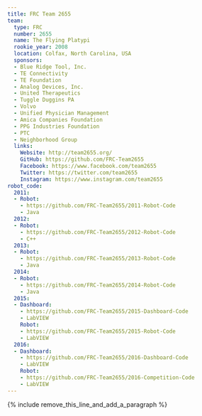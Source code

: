 ```yaml
---
title: FRC Team 2655
team:
  type: FRC
  number: 2655
  name: The Flying Platypi
  rookie_year: 2008
  location: Colfax, North Carolina, USA
  sponsors:
  - Blue Ridge Tool, Inc.
  - TE Connectivity
  - TE Foundation
  - Analog Devices, Inc.
  - United Therapeutics
  - Tuggle Duggins PA
  - Volvo
  - Unified Physician Management
  - Amica Companies Foundation
  - PPG Industries Foundation
  - PTC
  - Neighborhood Group
  links:
    Website: http://team2655.org/
    GitHub: https://github.com/FRC-Team2655
    Facebook: https://www.facebook.com/team2655
    Twitter: https://twitter.com/team2655
    Instagram: https://www.instagram.com/team2655
robot_code:
  2011:
  - Robot:
    - https://github.com/FRC-Team2655/2011-Robot-Code
    - Java
  2012:
  - Robot:
    - https://github.com/FRC-Team2655/2012-Robot-Code
    - C++
  2013:
  - Robot:
    - https://github.com/FRC-Team2655/2013-Robot-Code
    - Java
  2014:
  - Robot:
    - https://github.com/FRC-Team2655/2014-Robot-Code
    - Java
  2015:
  - Dashboard:
    - https://github.com/FRC-Team2655/2015-Dashboard-Code
    - LabVIEW
    Robot:
    - https://github.com/FRC-Team2655/2015-Robot-Code
    - LabVIEW
  2016:
  - Dashboard:
    - https://github.com/FRC-Team2655/2016-Dashboard-Code
    - LabVIEW
    Robot:
    - https://github.com/FRC-Team2655/2016-Competition-Code
    - LabVIEW
---
```


{% include remove_this_line_and_add_a_paragraph %}